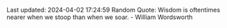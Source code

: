 Last updated: 2024-04-02 17:24:59
Random Quote: Wisdom is oftentimes nearer when we stoop than when we soar. - William Wordsworth